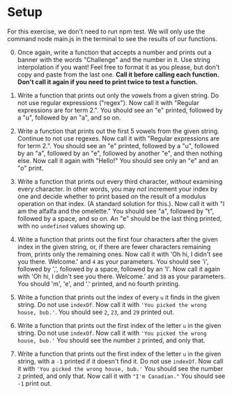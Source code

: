 # Setup
For this exercise, we don't need to run npm test. We will only use the command node main.js in the terminal to see the results of our functions.


0. Once again, write a function that accepts a number and prints out a banner with the words "Challenge" and the number in it. Use string interpolation if you want! Feel free to format it as you please, but don't copy and paste from the last one. **Call it before calling each function. Don't call it again if you need to print twice to test a function.**

1. Write a function that prints out only the vowels from a given string. Do not use regular expressions ("regex"). Now call it with "Regular expressions are for term 2.". You should see an "e" printed, followed by a "u", followed by an "a", and so on.

2. Write a function that prints out the first 5 vowels from the given string. Continue to not use regexes. Now call it with "Regular expressions are for term 2.". You should see an "e" printed, followed by a "u", followed by an "a", followed by an "e", followed by another "e", and then nothing else. Now call it again with "Hello!" You should see only an "e" and an "o" print.

3. Write a function that prints out every third character, _without_ examining every character. In other words, you may _not_ increment your index by one and decide whether to print based on the result of a modulus operation on that index. (A standard solution for this.). Now call it with "I am the alfalfa and the omelette." You should see "a", followed by "t", followed by a space, and so on. An "e" should be the last thing printed, with no `undefined` values showing up.

4. Write a function that prints out the first four characters after the given index in the given string, or, if there are fewer characters remaining from, prints only the remaining ones. Now call it with 'Oh hi, I didn't see you there. Welcome.' and `4` as your parameters. You should see 'i', followed by ',', followed by a space, followed by an 'I'. Now call it again with 'Oh hi, I didn't see you there. Welcome.' and `38` as your parameters. You should 'm', 'e', and '.' printed, and no fourth printing.

5. Write a function that prints out the index of every `u` it finds in the given string. Do not use `indexOf`. Now call it with `'You picked the wrong house, bub.'`. You should see `2`, `23`, and `29` printed out. 

6. Write a function that prints out the first index of the letter `u` in the given string. Do not use `indexOf`. Now call it with `'You picked the wrong house, bub.'` You should see the number `2` printed, and only that.

7. Write a function that prints out the first index of the letter `u` in the given string, with a `-1` printed if it doesn't find it. Do not use `indexOf`. Now call it with `'You picked the wrong house, bub.'` You should see the number `2` printed, and only that. Now call it with `"I'm Canadian."` You should see `-1` print out.